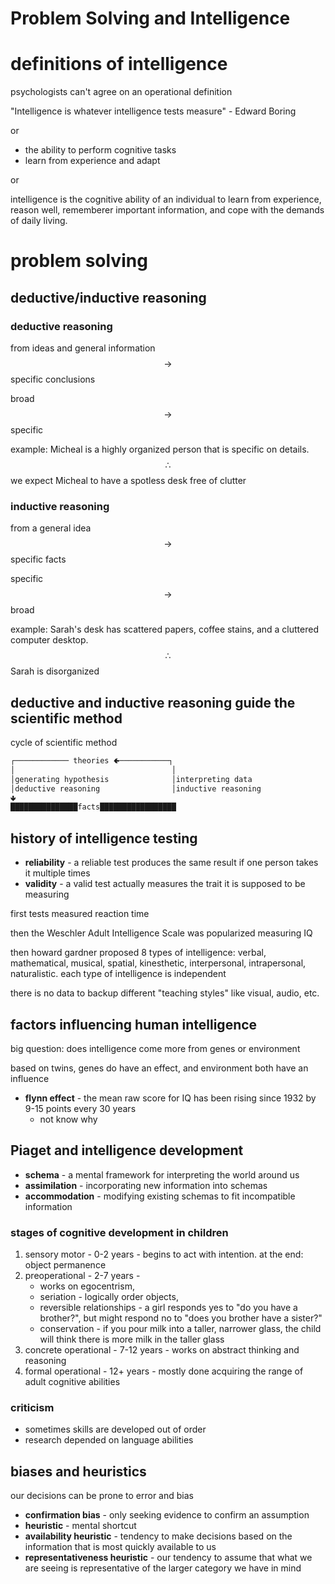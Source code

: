 # Problem Solving and Intelligence

# definitions of intelligence
psychologists can't agree on an operational definition


"Intelligence is whatever intelligence tests measure" - Edward Boring

or

- the ability to perform cognitive tasks
- learn from experience and adapt

or 

intelligence is the cognitive ability of an individual to learn from experience, reason well, rememberer important information, and cope with the demands of daily living.

# problem solving
 
## deductive/inductive reasoning

### deductive reasoning
from ideas and general information $$\to$$ specific conclusions

broad $$\to$$ specific

example: Micheal is a highly organized person that is specific on details. $$\therefore$$ we expect Micheal to have a spotless desk free of clutter

### inductive reasoning
from a general idea $$\to$$ specific facts

specific $$\to$$ broad

example: Sarah's desk has scattered papers, coffee stains, and a cluttered computer desktop. $$\therefore$$ Sarah is disorganized

## deductive and inductive reasoning guide the scientific method

cycle of scientific method
```txt
┌──────────── theories 🢀───────────┐
│                                   │
│generating hypothesis              │interpreting data
│deductive reasoning                │inductive reasoning
🢃                                   
███████████████facts█████████████████
```

## history of intelligence testing

- **reliability** - a reliable test produces the same result if one person takes it multiple times
- **validity** - a valid test actually measures the trait it is supposed to be measuring

first tests measured reaction time

then the Weschler Adult Intelligence Scale was popularized measuring IQ

then howard gardner proposed 8 types of intelligence: verbal, mathematical, musical, spatial, kinesthetic, interpersonal, intrapersonal, naturalistic. each type of intelligence is independent

there is no data to backup different "teaching styles" like visual, audio, etc.

## factors influencing human intelligence

big question: does intelligence come more from genes or environment

based on twins, genes do have an effect, and environment both have an influence 

- **flynn effect** - the mean raw score for IQ has been rising since 1932 by 9-15 points every 30 years
    - not know why

## Piaget and intelligence development

- **schema** - a mental framework for interpreting the world around us
- **assimilation** - incorporating new information into schemas
- **accommodation** - modifying existing schemas to fit incompatible information

### stages of cognitive development in children
1. sensory motor - 0-2 years - begins to act with intention. at the end: object permanence
2. preoperational - 2-7 years - 
    - works on egocentrism, 
    - seriation - logically order objects,
    - reversible relationships - a girl responds yes to "do you have a brother?", but might respond no to "does you brother have a sister?"
    - conservation - if you pour milk into a taller, narrower glass, the child will think there is more milk in the taller glass
3. concrete operational - 7-12 years - works on abstract thinking and reasoning 
4. formal operational - 12+ years - mostly done acquiring the range of adult cognitive abilities

### criticism
- sometimes skills are developed out of order
- research depended on language abilities

## biases and heuristics
our decisions can be prone to error and bias

- **confirmation bias** - only seeking evidence to confirm an assumption
- **heuristic** - mental shortcut
- **availability heuristic** - tendency to make decisions based on the information that is most quickly available to us
- **representativeness heuristic** -  our tendency to assume that what we are seeing is representative of the larger category we have in mind